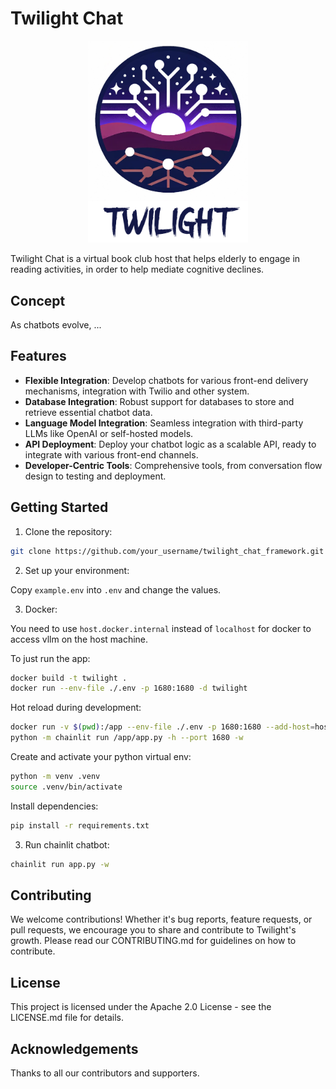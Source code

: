 # Twilight Chat

<p align="center">
<img src="public/logo_light.png" alt="Twilight Chat Logo" width="256"/>
</p>
Twilight Chat is a virtual book club host that helps elderly to engage in reading activities, in order to help 
mediate cognitive declines. 


## Concept

As chatbots evolve, ...

## Features

- **Flexible Integration**: Develop chatbots for various front-end delivery mechanisms, integration with Twilio and other system.
- **Database Integration**: Robust support for databases to store and retrieve essential chatbot data.
- **Language Model Integration**: Seamless integration with third-party LLMs like OpenAI or self-hosted models.
- **API Deployment**: Deploy your chatbot logic as a scalable API, ready to integrate with various front-end channels.
- **Developer-Centric Tools**: Comprehensive tools, from conversation flow design to testing and deployment.


## Getting Started

<!-- This section should contain installation instructions, basic setup, and a "hello world" example. -->

1. Clone the repository:
```bash
git clone https://github.com/your_username/twilight_chat_framework.git
```

2. Set up your environment:

Copy `example.env` into `.env` and change the values.

3. Docker:

You need to use `host.docker.internal` instead of `localhost` for docker to access vllm on the host machine.

To just run the app:
```bash
docker build -t twilight .
docker run --env-file ./.env -p 1680:1680 -d twilight
```

Hot reload during development:
```bash
docker run -v $(pwd):/app --env-file ./.env -p 1680:1680 --add-host=host.docker.internal:host-gateway twilight \
python -m chainlit run /app/app.py -h --port 1680 -w
```

Create and activate your python virtual env:
```bash
python -m venv .venv
source .venv/bin/activate
```

Install dependencies:
```bash
pip install -r requirements.txt
```

3. Run chainlit chatbot:

```bash
chainlit run app.py -w
```

## Contributing
We welcome contributions! Whether it's bug reports, feature requests, or pull requests, we encourage you to share and contribute to Twilight's growth. Please read our CONTRIBUTING.md for guidelines on how to contribute.

## License
This project is licensed under the Apache 2.0 License - see the LICENSE.md file for details.

## Acknowledgements
Thanks to all our contributors and supporters.

